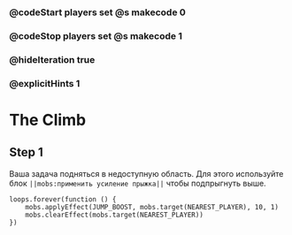 ### @codeStart players set @s makecode 0
### @codeStop players set @s makecode 1

### @hideIteration true 
### @explicitHints 1


# The Climb

## Step 1
Ваша задача подняться в недоступную область. Для этого используйте блок ``||mobs:применить усиление прыжка||`` чтобы подпрыгнуть выше. 


```ghost
loops.forever(function () {
    mobs.applyEffect(JUMP_BOOST, mobs.target(NEAREST_PLAYER), 10, 1)
    mobs.clearEffect(mobs.target(NEAREST_PLAYER))
})
```
